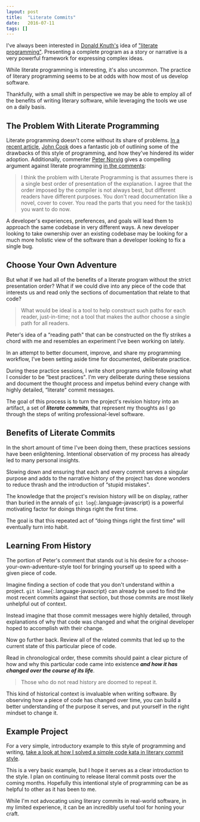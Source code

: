 ```yaml
---
layout: post
title:  "Literate Commits"
date:   2016-07-11
tags: []
---
```


I've always been interested in [Donald Knuth's](http://www-cs-faculty.stanford.edu/~uno/) idea of ["literate programming"](https://en.wikipedia.org/wiki/Literate_programming). Presenting a complete program as a story or narrative is a very powerful framework for expressing complex ideas.

While literate programming is interesting, it's also uncommon. The practice of literary programming seems to be at odds with how most of us develop software.

Thankfully, with a small shift in perspective we may be able to employ all of the benefits of writing literary software, while leveraging the tools we use on a daily basis.

## The Problem With Literate Programming

Literate programming doesn't come without its share of problems. [In a recent article](http://www.johndcook.com/blog/2016/07/06/literate-programming-presenting-code-in-human-order/), [John Cook](http://www.johndcook.com/blog/) does a fantastic job of outlining some of the drawbacks of this style of programming, and how they've hindered its wider adoption. Additionally, commenter [Peter Norvig](http://norvig.com/) gives a compelling argument against literate programming [in the comments](http://www.johndcook.com/blog/2016/07/06/literate-programming-presenting-code-in-human-order/#comment-871292):

> I think the problem with Literate Programming is that assumes there is a single best order of presentation of the explanation. I agree that the order imposed by the compiler is not always best, but different readers have different purposes. You don't read documentation like a novel, cover to cover. You read the parts that you need for the task(s) you want to do now.

A developer's experiences, preferences, and goals will lead them to approach the same codebase in very different ways. A new developer looking to take ownership over an existing codebase may be looking for a much more holistic view of the software than a developer looking to fix a single bug.

## Choose Your Own Adventure

But what if we had all of the benefits of a literate program without the strict presentation order? What if we could dive into any piece of the code that interests us and read only the sections of documentation that relate to that code?

> What would be ideal is a tool to help construct such paths for each reader, just-in-time; not a tool that makes the author choose a single path for all readers.

Peter's idea of a “reading path" that can be constructed on the fly strikes a chord with me and resembles an experiment I've been working on lately.

In an attempt to better document, improve, and share my programming workflow, I've been setting aside time for documented, deliberate practice.

During these practice sessions, I write short programs while following what I consider to be “best practices". I'm very deliberate during these sessions and document the thought process and impetus behind every change with highly detailed, “literate" commit messages.

The goal of this process is to turn the project's revision history into an artifact, a set of ___literate commits___, that represent my thoughts as I go through the steps of writing professional-level software.

## Benefits of Literate Commits

In the short amount of time I've been doing them, these practices sessions have been enlightening. Intentional observation of my process has already led to many personal insights.

Slowing down and ensuring that each and every commit serves a singular purpose and adds to the narrative history of the project has done wonders to reduce thrash and the introduction of “stupid mistakes".

The knowledge that the project's revision history will be on display, rather than buried in the annals of `git log`{:.language-javascript} is a powerful motivating factor for doings things right the first time.

The goal is that this repeated act of “doing things right the first time" will eventually turn into habit.

## Learning From History

The portion of Peter's comment that stands out is his desire for a choose-your-own-adventure-style tool for bringing yourself up to speed with a given piece of code.

Imagine finding a section of code that you don't understand within a project. `git blame`{:.language-javascript} can already be used to find the most recent commits against that section, but those commits are most likely unhelpful out of context.

Instead imagine that those commit messages were highly detailed, through explanations of why that code was changed and what the original developer hoped to accomplish with their change.

Now go further back. Review all of the related commits that led up to the current state of this particular piece of code.

Read in chronological order, these commits should paint a clear picture of how and why this particular code came into existence ___and how it has changed over the course of its life___.

> Those who do not read history are doomed to repeat it.

This kind of historical context is invaluable when writing software. By observing how a piece of code has changed over time, you can build a better understanding of the purpose it serves, and put yourself in the right mindset to change it.

## Example Project

For a very simple, introductory example to this style of programming and writing, [take a look at how I solved a simple code kata in literary commit style](/blog/2016/07/11/delete-occurrences-of-an-element/).

This is a very basic example, but I hope it serves as a clear introduction to the style. I plan on continuing to release literal commit posts over the coming months. Hopefully this intentional style of programming can be as helpful to other as it has been to me.

While I'm not advocating using literary commits in real-world software, in my limited experience, it can be an incredibly useful tool for honing your craft.


